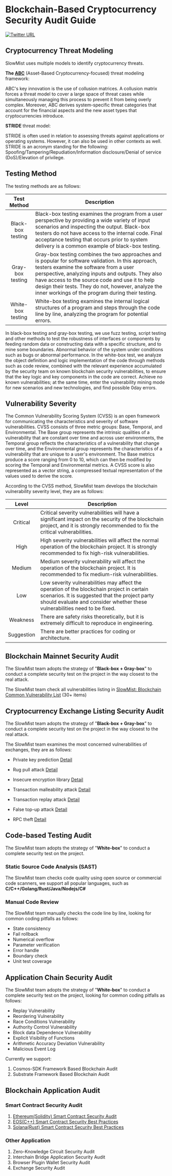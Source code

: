 # Blockchain-Based Cryptocurrency Security Audit Guide

[![Twitter URL](https://img.shields.io/twitter/url/https/twitter.com/slowmist_team.svg?style=social&label=Follow%20%40SlowMist_Team)](https://twitter.com/slowmist_team)

## Cryptocurrency Threat Modeling

SlowMist uses multiple models to identify cryptocurrency threats.

**The [ABC](https://arxiv.org/abs/1903.03422)** (Asset-Based Cryptocurrency-focused) threat modeling framework:

ABC's key innovation is the use of collusion matrices. A collusion matrix forces a threat model to cover a large space of threat cases while simultaneously managing this process to prevent it from being overly complex. Moreover, ABC derives system-specific threat categories that account for the financial aspects and the new asset types that cryptocurrencies introduce. 

**STRIDE** threat model:

STRIDE is often used in relation to assessing threats against applications or operating systems. However, it can also be used in other contexts as well. STRIDE is an acronym standing for the following: Spoofing/Tampering/Repudiation/Information disclosure/Denial of service (DoS)/Elevation of privilege.

## Testing Method
The testing methods are as follows:

| Test Method | Description |
| :---: | --- |
| Black-box testing | Black-box testing examines the program from a user perspective by providing a wide variety of input scenarios and inspecting the output. Black-box testers do not have access to the internal code. Final acceptance testing that occurs prior to system delivery is a common example of black-box testing. |
| Gray-box testing | Gray-box testing combines the two approaches and is popular for software validation. In this approach, testers examine the software from a user perspective, analyzing inputs and outputs. They also have access to the source code and use it to help design their tests. They do not, however, analyze the inner workings of the program during their testing. |
| White-box testing | White-box testing examines the internal logical structures of a program and steps through the code line by line, analyzing the program for potential errors. |

In black-box testing and gray-box testing, we use fuzz testing, script testing and other methods to test the robustness of interfaces or components by feeding random data or constructing data with a specific structure, and to mine some boundaries. Abnormal behavior of the system under conditions such as bugs or abnormal performance. In the white-box test, we analyze the object definition and logic implementation of the code through methods such as code review, combined with the relevant experience accumulated by the security team on known blockchain security vulnerabilities, to ensure that the key logic and key components in the code are correct. Achieve no known vulnerabilities; at the same time, enter the vulnerability mining mode for new scenarios and new technologies, and find possible 0day errors.

## Vulnerability Severity
The Common Vulnerability Scoring System (CVSS) is an open framework for communicating the characteristics and severity of software vulnerabilities. CVSS consists of three metric groups: Base, Temporal, and Environmental. The Base group represents the intrinsic qualities of a vulnerability that are constant over time and across user environments, the Temporal group reflects the characteristics of a vulnerability that change over time, and the Environmental group represents the characteristics of a vulnerability that are unique to a user's environment. The Base metrics produce a score ranging from 0 to 10, which can then be modified by scoring the Temporal and Environmental metrics. A CVSS score is also represented as a vector string, a compressed textual representation of the values used to derive the score. 

According to the CVSS method, SlowMist team develops the blockchain vulnerability severity level, they are as follows:

| Level | Description |
| :---: | --- |
| Critical | Critical severity vulnerabilities will have a significant impact on the security of the blockchain project, and it is strongly recommended to fix the critical vulnerabilities. |
| High | High severity vulnerabilities will affect the normal operation of the blockchain project. It is strongly recommended to fix high-risk vulnerabilities. |
| Medium | Medium severity vulnerability will affect the operation of the blockchain project. It is recommended to fix medium-risk vulnerabilities. |
| Low | Low severity vulnerabilities may affect the operation of the blockchain project in certain scenarios. It is suggested that the project party should evaluate and consider whether these vulnerabilities need to be fixed. |
| Weakness | There are safety risks theoretically, but it is extremely difficult to reproduce in engineering. |
| Suggestion | There are better practices for coding or architecture. |

## Blockchain Mainnet Security Audit

The SlowMist team adopts the strategy of "**Black-box + Gray-box**" to conduct a complete security test on the project in the way closest to the real attack.

The SlowMist team check all vulnerabilities listing  in [SlowMist: Blockchain Common Vulnerability List](./Blockchain-Common-Vulnerability-List.md) (30+ items)

## Cryptocurrency Exchange Listing Security Audit

The SlowMist team adopts the strategy of "**Black-box + Gray-box**" to conduct a complete security test on the project in the way closest to the real attack.

The SlowMist team examines the most concerned vulnerabilities of exchanges, they are as follows:

- Private key prediction
  [Detail](./Blockchain-Common-Vulnerability-List.md#private-key-prediction)

- Rug pull attack
  [Detail](./Blockchain-Common-Vulnerability-List.md#rug-pull-attack)

- Insecure encryption library
  [Detail](./Blockchain-Common-Vulnerability-List.md#cryptographic-attacks)

- Transaction malleability attack
  [Detail](./Blockchain-Common-Vulnerability-List.md#transaction-malleability-attack)

- Transaction replay attack
  [Detail](./Blockchain-Common-Vulnerability-List.md#transaction-replay-attack)

- False top-up attack
  [Detail](./Blockchain-Common-Vulnerability-List.md#false-top-up-attack)

- RPC theft
  [Detail](./Blockchain-Common-Vulnerability-List.md#the-ethereum-black-valentines-day-vulnerability)

## Code-based Testing Audit

The SlowMist team adopts the strategy of "**White-box**" to conduct a complete security test on the project.

### Static Source Code Analysis (SAST)
The SlowMist team checks code quality using open source or commercial code scanners, we support all popular languages, such as **C/C++/Golang/Rust/Java/Nodejs/C#**

### Manual Code Review

The SlowMist team manually checks the code line by line, looking for common coding pitfalls as follows:  

- State consistency
- Fail rollback
- Numerical overflow
- Parameter verification
- Error handle
- Boundary check
- Unit test coverage

## Application Chain Security Audit

The SlowMist team adopts the strategy of "**White-box**" to conduct a complete security test on the project, looking for common coding pitfalls as follows:  

- Replay Vulnerability
- Reordering Vulnerability
- Race Conditions Vulnerability
- Authority Control Vulnerability
- Block data Dependence Vulnerability
- Explicit Visibility of Functions
- Arithmetic Accuracy Deviation Vulnerability
- Malicious Event Log

Currently we support:  
1. Cosmos-SDK Framework Based Blockchain Audit  
2. Substrate Framework Based Blockchain Audit  


## Blockchain Application Audit
### Smart Contract Security Audit
1. [Ethereum(Solidity) Smart Contract Security Audit](https://www.slowmist.com/en/service-smart-contract-security-audit.html)
2. [EOS(C++) Smart Contract Security Best Practices](https://github.com/slowmist/eos-smart-contract-security-best-practices)
3. [Solana(Rust) Smart Contract Security Best Practices](https://github.com/slowmist/solana-smart-contract-security-best-practices)

### Other Application
1. Zero-Knowledge Circuit Security Audit  
2. Interchain Bridge Application Security Audit  
3. Browser Plugin Wallet Security Audit  
4. Exchange Security Audit 
